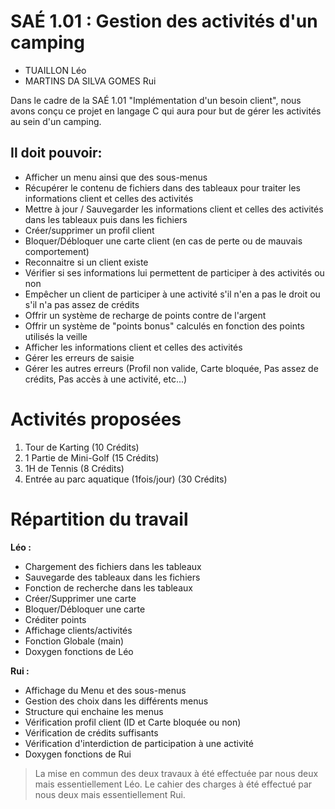 SAÉ 1.01 : Gestion des activités d'un camping
=============================================
- TUAILLON Léo
- MARTINS DA SILVA GOMES Rui

Dans le cadre de la SAÉ 1.01 "Implémentation d'un besoin client", nous avons conçu ce projet en langage C qui aura pour but de gérer les activités au sein d'un camping.

Il doit pouvoir:
---
- Afficher un menu ainsi que des sous-menus
- Récupérer le contenu de fichiers dans des tableaux pour traiter les informations client et celles des activités
- Mettre à jour / Sauvegarder les informations client et celles des activités dans les tableaux puis dans les fichiers
- Créer/supprimer un profil client
- Bloquer/Débloquer une carte client (en cas de perte ou de mauvais comportement)                                        
- Reconnaitre si un client existe
- Vérifier si ses informations lui permettent de participer à des activités ou non                                       
- Empêcher un client de participer à une activité s'il n'en a pas le droit ou s'il n'a pas assez de crédits
- Offrir un système de recharge de points contre de l'argent                                                             
- Offrir un système de "points bonus" calculés en fonction des points utilisés la veille                          
- Afficher les informations client et celles des activités
- Gérer les erreurs de saisie
- Gérer les autres erreurs (Profil non valide, Carte bloquée, Pas assez de crédits, Pas accès à une activité, etc...)

Activités proposées
===================

1. Tour de Karting (10 Crédits)
2. 1 Partie de Mini-Golf (15 Crédits)
3. 1H de Tennis (8 Crédits)
4. Entrée au parc aquatique (1fois/jour) (30 Crédits)

Répartition du travail
======================

**Léo :**
+ Chargement des fichiers dans les tableaux
+ Sauvegarde des tableaux dans les fichiers
+ Fonction de recherche dans les tableaux
+ Créer/Supprimer une carte
+ Bloquer/Débloquer une carte
+ Créditer points
+ Affichage clients/activités
+ Fonction Globale (main)
+ Doxygen fonctions de Léo

**Rui :**
+ Affichage du Menu et des sous-menus
+ Gestion des choix dans les différents menus
+ Structure qui enchaine les menus
+ Vérification profil client (ID et Carte bloquée ou non)
+ Vérification de crédits suffisants
+ Vérification d'interdiction de participation à une activité
+ Doxygen fonctions de Rui

>La mise en commun des deux travaux à été effectuée par nous deux mais essentiellement Léo.
Le cahier des charges à été effectué par nous deux mais essentiellement Rui.